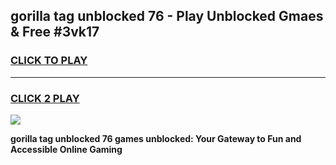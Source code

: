 
## gorilla tag unblocked 76 - Play Unblocked Gmaes & Free #3vk17
<h3>
<a href="https://news.freeplayer.one?title=gorilla_tag_unblocked_76&ref=24F">CLICK TO PLAY</a></h3>
<hr>

<h3>
<a href="https://news.freeplayer.one?title=gorilla_tag_unblocked_76&ref=24F">CLICK 2 PLAY</a>
  
</h3>

<a href="https://news.freeplayer.one?title=gorilla_tag_unblocked_76&ref=24F/"><img src="https://clearcache.store/games.png"></a>


**gorilla tag unblocked 76 games unblocked: Your Gateway to Fun and Accessible Online Gaming**
